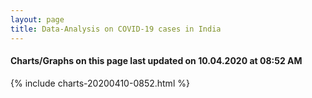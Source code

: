 ```yaml
---
layout: page
title: Data-Analysis on COVID-19 cases in India
---
```

#### Charts/Graphs on this page last updated on 10.04.2020 at 08:52 AM
{% include charts-20200410-0852.html %}